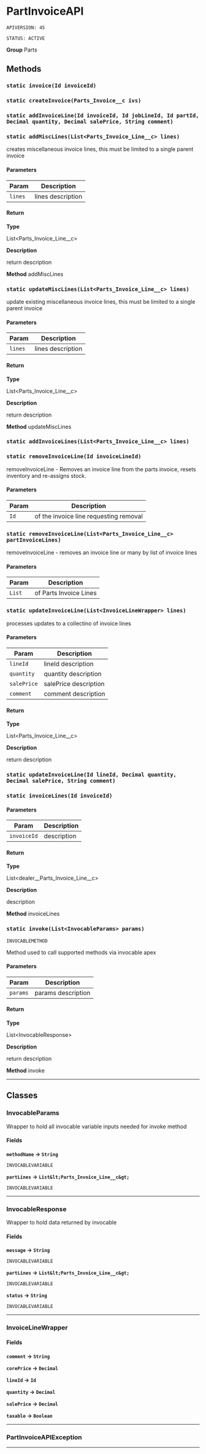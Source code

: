 # PartInvoiceAPI

`APIVERSION: 45`

`STATUS: ACTIVE`

**Group** Parts

## Methods

### `static invoice(Id invoiceId)`

### `static createInvoice(Parts_Invoice__c ivs)`

### `static addInvoiceLine(Id invoiceId, Id jobLineId, Id partId, Decimal quantity, Decimal salePrice, String comment)`

### `static addMiscLines(List<Parts_Invoice_Line__c> lines)`

creates miscellaneous invoice lines, this must be limited to a single parent invoice

#### Parameters

| Param   | Description       |
| ------- | ----------------- |
| `lines` | lines description |

#### Return

**Type**

List\<Parts\_Invoice\_Line\_\_c>

**Description**

return description

**Method** addMiscLines

### `static updateMiscLines(List<Parts_Invoice_Line__c> lines)`

update existing miscellaneous invoice lines, this must be limited to a single parent invoice

#### Parameters

| Param   | Description       |
| ------- | ----------------- |
| `lines` | lines description |

#### Return

**Type**

List\<Parts\_Invoice\_Line\_\_c>

**Description**

return description

**Method** updateMiscLines

### `static addInvoiceLines(List<Parts_Invoice_Line__c> lines)`

### `static removeInvoiceLine(Id invoiceLineId)`

removeInvoiceLine - Removes an invoice line from the parts invoice, resets inventory and re-assigns stock.

#### Parameters

| Param | Description                            |
| ----- | -------------------------------------- |
| `Id`  | of the invoice line requesting removal |

### `static removeInvoiceLine(List<Parts_Invoice_Line__c> partInvoiceLines)`

removeInvoiceLine - removes an invoice line or many by list of invoice lines

#### Parameters

| Param  | Description            |
| ------ | ---------------------- |
| `List` | of Parts Invoice Lines |

### `static updateInvoiceLine(List<InvoiceLineWrapper> lines)`

processes updates to a collectino of invoice lines

#### Parameters

| Param       | Description           |
| ----------- | --------------------- |
| `lineId`    | lineId description    |
| `quantity`  | quantity description  |
| `salePrice` | salePrice description |
| `comment`   | comment description   |

#### Return

**Type**

List\<Parts\_Invoice\_Line\_\_c>

**Description**

return description

### `static updateInvoiceLine(Id lineId, Decimal quantity, Decimal salePrice, String comment)`

### `static invoiceLines(Id invoiceId)`

#### Parameters

| Param       | Description |
| ----------- | ----------- |
| `invoiceId` | description |

#### Return

**Type**

List\<dealer\_\_Parts\_Invoice\_Line\_\_c>

**Description**

description

**Method** invoiceLines

### `static invoke(List<InvocableParams> params)`

`INVOCABLEMETHOD`

Method used to call supported methods via invocable apex

#### Parameters

| Param    | Description        |
| -------- | ------------------ |
| `params` | params description |

#### Return

**Type**

List\<InvocableResponse>

**Description**

return description

**Method** invoke

***

## Classes

### InvocableParams

Wrapper to hold all invocable variable inputs needed for invoke method

#### Fields

**`methodName` → `String`**

`INVOCABLEVARIABLE`

**`partLines` → `List&lt;Parts_Invoice_Line__c&gt;`**

`INVOCABLEVARIABLE`

***

### InvocableResponse

Wrapper to hold data returned by invocable

#### Fields

**`message` → `String`**

`INVOCABLEVARIABLE`

**`partLines` → `List&lt;Parts_Invoice_Line__c&gt;`**

`INVOCABLEVARIABLE`

**`status` → `String`**

`INVOCABLEVARIABLE`

***

### InvoiceLineWrapper

#### Fields

**`comment` → `String`**

**`corePrice` → `Decimal`**

**`lineId` → `Id`**

**`quantity` → `Decimal`**

**`salePrice` → `Decimal`**

**`taxable` → `Boolean`**

***

### PartInvoiceAPIException

***
